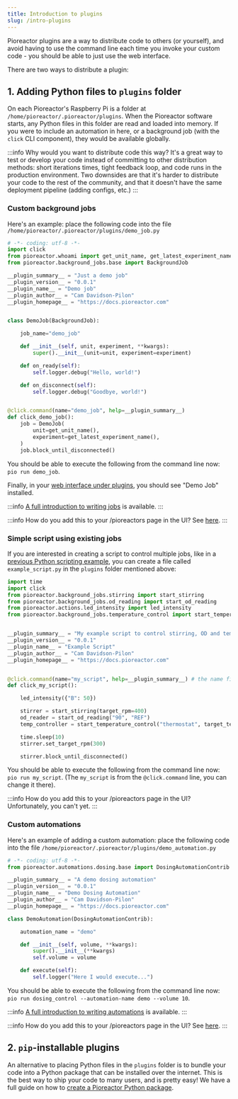 ```yaml
---
title: Introduction to plugins
slug: /intro-plugins
---
```


Pioreactor plugins are a way to distribute code to others (or yourself), and avoid having to use the command line each time you invoke your custom code - you should be able to just use the web interface.

There are two ways to distribute a plugin:

## 1. Adding Python files to `plugins` folder

On each Pioreactor's Raspberry Pi is a folder at `/home/pioreactor/.pioreactor/plugins`. When the Pioreactor software starts, any Python files in this folder are read and loaded into memory. If you were to include an automation in here, or a background job (with the `click` CLI component), they would be available globally.

:::info
Why would you want to distribute code this way? It's a great way to test or develop your code instead of committing to other distribution methods: short iterations times, tight feedback loop, and code runs in the production environment. Two downsides are that it's harder to distribute your code to the rest of the community, and that it doesn't have the same deployment pipeline (adding configs, etc.)
:::

### Custom background jobs

Here's an example: place the following code into the file `/home/pioreactor/.pioreactor/plugins/demo_job.py`

```python
# -*- coding: utf-8 -*-
import click
from pioreactor.whoami import get_unit_name, get_latest_experiment_name
from pioreactor.background_jobs.base import BackgroundJob

__plugin_summary__ = "Just a demo job"
__plugin_version__ = "0.0.1"
__plugin_name__ = "Demo job"
__plugin_author__ = "Cam Davidson-Pilon"
__plugin_homepage__ = "https://docs.pioreactor.com"


class DemoJob(BackgroundJob):

    job_name="demo_job"

    def __init__(self, unit, experiment, **kwargs):
        super().__init__(unit=unit, experiment=experiment)

    def on_ready(self):
        self.logger.debug("Hello, world!")

    def on_disconnect(self):
        self.logger.debug("Goodbye, world!")


@click.command(name="demo_job", help=__plugin_summary__)
def click_demo_job():
    job = DemoJob(
        unit=get_unit_name(),
        experiment=get_latest_experiment_name(),
    )
    job.block_until_disconnected()
```

You should be able to execute the following from the command line now: `pio run demo_job`.

Finally, in your [web interface under plugins](http://pioreactor.local/plugins), you should see "Demo Job" installed.

:::info
[A full introduction to writing jobs](/developer-guide/writing-background-jobs) is available.
:::

:::info
How do you add this to your /pioreactors page in the UI? See [here](https://docs.pioreactor.com/developer-guide/adding-plugins-to-ui).
:::

### Simple script using existing jobs

If you are interested in creating a script to control multiple jobs, like in a [previous Python scripting example](https://docs.pioreactor.com/user-guide/intro-python-scripting), you can create a file called `example_script.py` in the `plugins` folder mentioned above:

```python
import time
import click
from pioreactor.background_jobs.stirring import start_stirring
from pioreactor.background_jobs.od_reading import start_od_reading
from pioreactor.actions.led_intensity import led_intensity
from pioreactor.background_jobs.temperature_control import start_temperature_control


__plugin_summary__ = "My example script to control stirring, OD and temperature"
__plugin_version__ = "0.0.1"
__plugin_name__ = "Example Script"
__plugin_author__ = "Cam Davidson-Pilon"
__plugin_homepage__ = "https://docs.pioreactor.com"


@click.command(name="my_script", help=__plugin_summary__) # the name field is used in the invocation `pio run X`
def click_my_script():

    led_intensity({"B": 50})

    stirrer = start_stirring(target_rpm=400)
    od_reader = start_od_reading("90", "REF")
    temp_controller = start_temperature_control("thermostat", target_temperature=32)

    time.sleep(10)
    stirrer.set_target_rpm(300)

    stirrer.block_until_disconnected()

```

You should be able to execute the following from the command line now: `pio run my_script`. (The `my_script` is from the `@click.command` line, you can change it there).

:::info
How do you add this to your /pioreactors page in the UI? Unfortunately, you can't yet.
:::

### Custom automations

Here's an example of adding a custom automation: place the following code into the file `/home/pioreactor/.pioreactor/plugins/demo_automation.py`

```python
# -*- coding: utf-8 -*-
from pioreactor.automations.dosing.base import DosingAutomationContrib

__plugin_summary__ = "A demo dosing automation"
__plugin_version__ = "0.0.1"
__plugin_name__ = "Demo Dosing Automation"
__plugin_author__ = "Cam Davidson-Pilon"
__plugin_homepage__ = "https://docs.pioreactor.com"

class DemoAutomation(DosingAutomationContrib):

    automation_name = "demo"

    def __init__(self, volume, **kwargs):
        super().__init__(**kwargs)
        self.volume = volume

    def execute(self):
        self.logger("Here I would execute...")

```

You should be able to execute the following from the command line now: `pio run dosing_control --automation-name demo --volume 10`.


:::info
[A full introduction to writing automations](/developer-guide/writing-automations-1) is available.
:::

:::info
How do you add this to your /pioreactors page in the UI? See [here](https://docs.pioreactor.com/developer-guide/adding-plugins-to-ui).
:::

## 2. `pip`-installable plugins

An alternative to placing Python files in the `plugins` folder is to bundle your code into a Python package that can be installed over the internet. This is the best way to ship your code to many users, and is pretty easy! We have a full guide on how to [create a Pioreactor Python package](https://docs.pioreactor.com/developer-guide/plugin-as-python-package).
